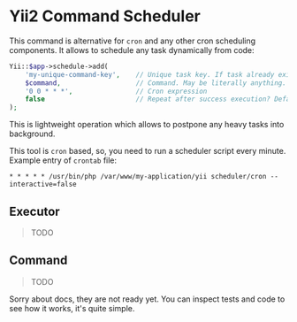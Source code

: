 # Yii2 Command Scheduler

This command is alternative for `cron` and any other cron scheduling components.
It allows to schedule any task dynamically from code:

```php
Yii::$app->schedule->add(
    'my-unique-command-key',    // Unique task key. If task already exists it will be replaced
    $command,                   // Command. May be literally anything. See Executor section
    '0 0 * * *',                // Cron expression
    false                       // Repeat after success execution? Default - true
);
```

This is lightweight operation which allows to postpone any heavy tasks into background.

This tool is `cron` based, so, you need to run a scheduler script every minute.
Example entry of `crontab` file:

```
* * * * * /usr/bin/php /var/www/my-application/yii scheduler/cron --interactive=false
```

## Executor

> TODO

## Command

> TODO

Sorry about docs, they are not ready yet. You can inspect tests and code to see how it works, it's quite simple.
